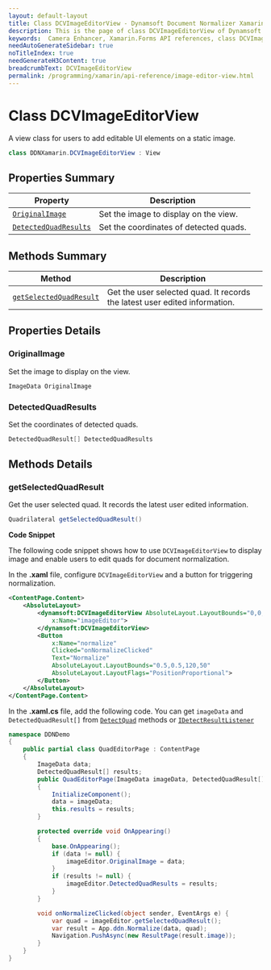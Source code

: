 ```yaml
---
layout: default-layout
title: Class DCVImageEditorView - Dynamsoft Document Normalizer Xamarin.Forms edition
description: This is the page of class DCVImageEditorView of Dynamsoft Document Normalizer Xamarin.Forms SDK.
keywords:  Camera Enhancer, Xamarin.Forms API references, class DCVImageEditorView
needAutoGenerateSidebar: true
noTitleIndex: true
needGenerateH3Content: true
breadcrumbText: DCVImageEditorView
permalink: /programming/xamarin/api-reference/image-editor-view.html
---
```


# Class DCVImageEditorView

A view class for users to add editable UI elements on a static image.

```csharp
class DDNXamarin.DCVImageEditorView : View
```

## Properties Summary

| Property | Description |
| -------- | ----------- |
| [`OriginalImage`](#originalimage) | Set the image to display on the view. |
| [`DetectedQuadResults`](#detectedquadresults) | Set the coordinates of detected quads. |

## Methods Summary

| Method | Description |
| -------- | ----------- |
| [`getSelectedQuadResult`](#getselectedquadresult) | Get the user selected quad. It records the latest user edited information. |

## Properties Details

### OriginalImage

Set the image to display on the view.

```csharp
ImageData OriginalImage
```

### DetectedQuadResults

Set the coordinates of detected quads.

```csharp
DetectedQuadResult[] DetectedQuadResults
```

## Methods Details

### getSelectedQuadResult

Get the user selected quad. It records the latest user edited information.

```csharp
Quadrilateral getSelectedQuadResult()
```

**Code Snippet**

The following code snippet shows how to use `DCVImageEditorView` to display image and enable users to edit quads for document normalization.

In the **.xaml** file, configure `DCVImageEditorView` and a button for triggering normalization.

```xml
<ContentPage.Content>
    <AbsoluteLayout>
        <dynamsoft:DCVImageEditorView AbsoluteLayout.LayoutBounds="0,0,1,1" AbsoluteLayout.LayoutFlags="All"
            x:Name="imageEditor">
        </dynamsoft:DCVImageEditorView>
        <Button
            x:Name="normalize"
            Clicked="onNormalizeClicked"
            Text="Normalize"
            AbsoluteLayout.LayoutBounds="0.5,0.5,120,50"
            AbsoluteLayout.LayoutFlags="PositionProportional">
        </Button>
    </AbsoluteLayout> 
</ContentPage.Content>
```

In the **.xaml.cs** file, add the following code. You can get `imageData` and `DetectedQuadResult[]` from [`DetectQuad`](document-normalizer.md#detectquadfile) methods or [`IDetectResultListener`](detect-result-listener.md)

```csharp
namespace DDNDemo
{
    public partial class QuadEditorPage : ContentPage
    {
        ImageData data;
        DetectedQuadResult[] results;
        public QuadEditorPage(ImageData imageData, DetectedQuadResult[] results)
        {
            InitializeComponent();
            data = imageData;
            this.results = results;
        }

        protected override void OnAppearing()
        {
            base.OnAppearing();
            if (data != null) {
                imageEditor.OriginalImage = data;
            }
            if (results != null) {
                imageEditor.DetectedQuadResults = results;
            }
        }

        void onNormalizeClicked(object sender, EventArgs e) {
            var quad = imageEditor.getSelectedQuadResult();
            var result = App.ddn.Normalize(data, quad);
            Navigation.PushAsync(new ResultPage(result.image));
        }
    }
}
```
